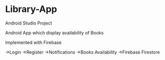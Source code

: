 # Library-App

Android Studio Project

Android App which display availability of Books

Implemented with Firebase

->Login
->Register
->Notifications
->Books Availability
->Firebase Firestore
